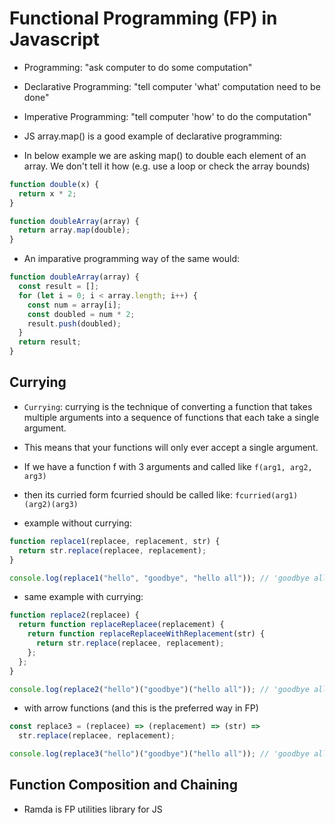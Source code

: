 # Functional Programming (FP) in Javascript

- Programming: "ask computer to do some computation"
- Declarative Programming: "tell computer 'what' computation need to be done"
- Imperative Programming: "tell computer 'how' to do the computation"

- JS array.map() is a good example of declarative programming:
- In below example we are asking map() to double each element of an array. We don't tell it how (e.g. use a loop or check the array bounds)

```js
function double(x) {
  return x * 2;
}

function doubleArray(array) {
  return array.map(double);
}
```

- An imparative programming way of the same would:

```js
function doubleArray(array) {
  const result = [];
  for (let i = 0; i < array.length; i++) {
    const num = array[i];
    const doubled = num * 2;
    result.push(doubled);
  }
  return result;
}
```

## Currying

- `Currying`: currying is the technique of converting a function that takes multiple arguments into a sequence of functions that each take a single argument.

- This means that your functions will only ever accept a single argument.

- If we have a function f with 3 arguments and called like `f(arg1, arg2, arg3)`
- then its curried form fcurried should be called like: `fcurried(arg1)(arg2)(arg3)`

- example without currying:

```js
function replace1(replacee, replacement, str) {
  return str.replace(replacee, replacement);
}

console.log(replace1("hello", "goodbye", "hello all")); // 'goodbye all'
```

- same example with currying:

```js
function replace2(replacee) {
  return function replaceReplacee(replacement) {
    return function replaceReplaceeWithReplacement(str) {
      return str.replace(replacee, replacement);
    };
  };
}

console.log(replace2("hello")("goodbye")("hello all")); // 'goodbye all')
```

- with arrow functions (and this is the preferred way in FP)

```js
const replace3 = (replacee) => (replacement) => (str) =>
  str.replace(replacee, replacement);

console.log(replace3("hello")("goodbye")("hello all")); // 'goodbye all'
```

## Function Composition and Chaining

- Ramda is FP utilities library for JS

